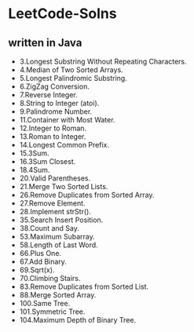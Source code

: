 # LeetCode-Solns
## written in Java

- 3.Longest Substring Without Repeating Characters.
- 4.Median of Two Sorted Arrays.
- 5.Longest Palindromic Substring.
- 6.ZigZag Conversion.
- 7.Reverse Integer.
- 8.String to Integer (atoi).
- 9.Palindrome Number.
- 11.Container with Most Water.
- 12.Integer to Roman.
- 13.Roman to Integer.
- 14.Longest Common Prefix.
- 15.3Sum.
- 16.3Sum Closest.
- 18.4Sum.
- 20.Valid Parentheses.
- 21.Merge Two Sorted Lists.
- 26.Remove Duplicates from Sorted Array.
- 27.Remove Element.
- 28.Implement strStr().
- 35.Search Insert Position.
- 38.Count and Say.
- 53.Maximum Subarray.
- 58.Length of Last Word.
- 66.Plus One.
- 67.Add Binary.
- 69.Sqrt(x).
- 70.Climbing Stairs.
- 83.Remove Duplicates from Sorted List.
- 88.Merge Sorted Array.
- 100.Same Tree.
- 101.Symmetric Tree.
- 104.Maximum Depth of Binary Tree.